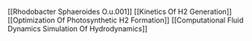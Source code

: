 [[Rhodobacter Sphaeroides O.u.001]]
[[Kinetics Of H2 Generation]]
[[Optimization Of Photosynthetic H2 Formation]]
[[Computational Fluid Dynamics Simulation Of Hydrodynamics]]

